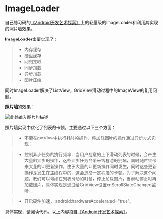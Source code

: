 # ImageLoader
自己练习码的[《Android开发艺术探索》][1]上的轻量级的ImageLoader和利用其实现的照片墙效果。

**ImageLoader**主要实现了：

> * 内存缓存
> * 硬盘缓存
> * 网络拉取
> * 同步加载
> * 异步加载
> * 图片压缩

同时ImageLoader解决了ListView，GridView滑动过程中的ImageView的复用问题。

**照片墙**的效果：


![此处输入图片的描述][2]
 

照片墙实现中优化了列表的卡顿，主要通过以下三个方面：

> * 不要在getView中执行耗时的操作，将加载图片的操作通过异步方式实现；

> * 控制异步任务的执行频率，当用户刻意的上下滑动列表的时候，会产生大量的异步的操作，这些异步任务会带来线程池的拥堵，同时随后会带来大量的UI更新操作，由于大量的UI更新操作同时发生，同时这些更新操作是发生在主线程中的，这会造成一定程度的卡顿。为了解决这个问题，我们可以考虑在列表滑动的时候，停止加载图片，当滑动停止时再加载图片，具体实现是通过给GridView设置onScrollStateChanged监听。

> * 开启硬件加速， android:hardwareAccelerated="true"。

具体实现，请阅读代码。以上内容摘自[《Android开发艺术探索》][1]。

[1]: https://book.douban.com/subject/26599538/
[2]: http://ogts8rw5s.bkt.clouddn.com/zhaopianqiang.png

